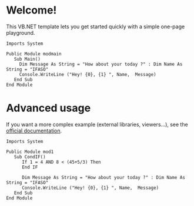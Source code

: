 # Welcome!

This VB.NET template lets you get started quickly with a simple one-page playground.

```vb.net runnable
Imports System

Public Module modmain
   Sub Main()
     Dim Message As String = "How about your today ?" : Dim Name As String = "IFASO"
     Console.WriteLine ("Hey! {0}, {1} ", Name,  Message)
   End Sub
End Module
```

# Advanced usage

If you want a more complex example (external libraries, viewers...), see the [official documentation](https://tech.io/playgrounds/408/tech-io-documentation).



```vb.net runnable
Imports System

Public Module mod1
   Sub CondIF()
      If 1 = 4 AND 8 < (45+5/3) Then
      End IF
    
      Dim Message As String = "How about your today ?" : Dim Name As String = "IFASO"
      Console.WriteLine ("Hey! {0}, {1} ", Name,  Message)
   End Sub
End Module
```


   
